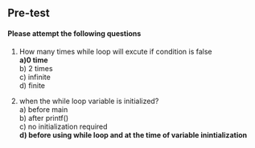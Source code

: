 ## Pre-test
#### Please attempt the following questions

1) How many times while loop  will excute if condition is false <br>
<b>a)0 time<br></b>
b) 2 times<br>
c) infinite<br>
d) finite<br>

2) when the while loop variable is initialized? <br>
a) before main<br>
b) after printf()<br>
c) no initialization required<br>
<b>d) before using while loop and at the time of variable inintialization<br></b>


